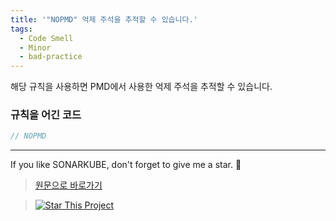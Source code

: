 ```yaml
---
title: '"NOPMD" 억제 주석을 추적할 수 있습니다.'
tags:
  - Code Smell
  - Minor
  - bad-practice
---
```


해당 규칙을 사용하면 PMD에서 사용한 억제 주석을 추적할 수 있습니다.

### 규칙을 어긴 코드

```java
// NOPMD
```

---

If you like SONARKUBE, don't forget to give me a star. :star2:

> [원문으로 바로가기](https://rules.sonarsource.com/java/tag/bad-practice/RSPEC-1310)

> [![Star This Project](https://img.shields.io/github/stars/kantabile/sonarkube.svg?label=Stars&style=social)](https://github.com/kantabile/sonarkube)
